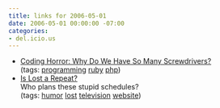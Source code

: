 ```yaml
---
title: links for 2006-05-01
date: 2006-05-01 00:00:00 -07:00
categories:
- del.icio.us
---
```


<ul class="delicious">
	<li>
		<div class="delicious-link"><a href="http://www.codinghorror.com/blog/archives/000577.html">Coding Horror: Why Do We Have So Many Screwdrivers?</a></div>
		<div class="delicious-tags">(tags: <a href="http://del.icio.us/torrez/programming">programming</a> <a href="http://del.icio.us/torrez/ruby">ruby</a> <a href="http://del.icio.us/torrez/php">php</a>)</div>
	</li>
	<li>
		<div class="delicious-link"><a href="http://www.islostarepeat.com/">Is Lost a Repeat?</a></div>
		<div class="delicious-extended">Who plans these stupid schedules?</div>
		<div class="delicious-tags">(tags: <a href="http://del.icio.us/torrez/humor">humor</a> <a href="http://del.icio.us/torrez/lost">lost</a> <a href="http://del.icio.us/torrez/television">television</a> <a href="http://del.icio.us/torrez/website">website</a>)</div>
	</li>
</ul>
